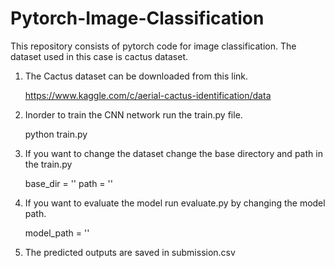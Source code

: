 # Pytorch-Image-Classification

This repository consists of pytorch code for image classification.
The dataset used in this case is cactus dataset.

1) The Cactus dataset can be downloaded from this link.

    https://www.kaggle.com/c/aerial-cactus-identification/data

1) Inorder to train the CNN network run the train.py file.

    python train.py

2) If you want to change the dataset change the base directory and path in the train.py

    base_dir = ''
    path = ''

3) If you want to evaluate the model run evaluate.py by changing the model path.
    
    model_path = ''

4) The predicted outputs are saved in submission.csv

